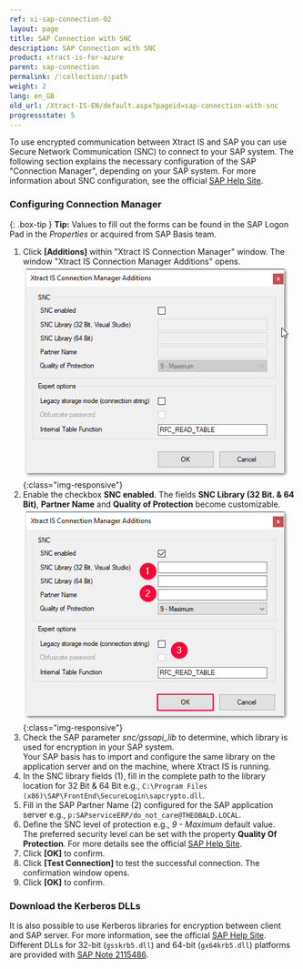 ```yaml
---
ref: xi-sap-connection-02
layout: page
title: SAP Connection with SNC
description: SAP Connection with SNC
product: xtract-is-for-azure
parent: sap-connection
permalink: /:collection/:path
weight: 2
lang: en_GB
old_url: /Xtract-IS-EN/default.aspx?pageid=sap-connection-with-snc
progressstate: 5
---
```

To use encrypted communication between Xtract IS and SAP you can use Secure Network Communication (SNC) to connect to your SAP system. 
The following section explains the necessary configuration of the SAP "Connection Manager", depending on your SAP system. 
For more information about SNC configuration, see the official [SAP Help Site](http://help.sap.com/saphelp_nw73/helpdata/en/44/0e2e0cc7330d19e10000000a114a6b/frameset.htm). 

### Configuring Connection Manager

{: .box-tip }
**Tip:** Values to fill out the forms can be found in the SAP Logon Pad in the *Properties* or acquired from SAP Basis team.

1. Click **[Additions]** within "Xtract IS Connection Manager" window. The window "Xtract IS Connection Manager Additions" opens.
![SNC](/img/content/SNC.png){:class="img-responsive"}
2. Enable the checkbox **SNC enabled**. The fields **SNC Library (32 Bit. & 64 Bit)**, **Partner Name** and **Quality of Protection** become customizable.
![SNC](/img/content/SNC_fields.png){:class="img-responsive"}
3. Check the SAP parameter *snc/gssapi_lib* to determine, which library is used for encryption in your SAP system. <br>
Your SAP basis has to import and configure the same library on the application server and on the machine, where Xtract IS is running.   
4. In the SNC library fields (1), fill in the complete path to the library location for 32 Bit & 64 Bit e.g., `C:\Program Files (x86)\SAP\FrontEnd\SecureLogin\sapcrypto.dll`.
5. Fill in the SAP Partner Name (2) configured for the SAP application server e.g., `p:SAPserviceERP/do_not_care@THEOBALD.LOCAL`.
7. Define the SNC level of protection e.g., *9 - Maximum* default value. <br>
The preferred security level can be set with the property **Quality Of Protection**. For more details see the official [SAP Help Site](http://help.sap.com/saphelp_nw70ehp1/helpdata/en/e6/56f466e99a11d1a5b00000e835363f/content.htm).
9. Click **[OK]** to confirm.
10. Click **[Test Connection]** to test the successful connection.
The confirmation window opens.
11. Click **[OK]** to confirm.

### Download the Kerberos DLLs
It is also possible to use Kerberos libraries for encryption between client and SAP server.
For more information, see the official [SAP Help Site](https://launchpad.support.sap.com/#/notes/2115486). 
Different DLLs for 32-bit (`gsskrb5.dll`) and 64-bit (`gx64krb5.dll`) platforms are provided with [SAP Note 2115486](https://launchpad.support.sap.com/#/notes/2115486).








